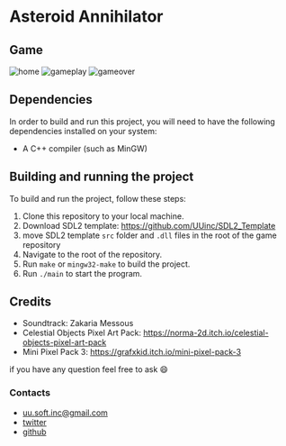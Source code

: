 # Asteroid Annihilator

## Game
![home](https://user-images.githubusercontent.com/63449913/211220618-e64d4005-4f91-457a-963b-b4165191b5bc.JPG)
![gameplay](https://user-images.githubusercontent.com/63449913/211220623-a7d8bd32-1670-4ee8-a7a9-47897d4140ab.JPG)
![gameover](https://user-images.githubusercontent.com/63449913/211220629-84ddc07f-17e3-4d2c-a56f-f7e87acf2b42.JPG)

## Dependencies

In order to build and run this project, you will need to have the following dependencies installed on your system:

-   A C++ compiler (such as MinGW)

## Building and running the project

To build and run the project, follow these steps:

1.  Clone this repository to your local machine.
2.  Download SDL2 template: https://github.com/UUinc/SDL2_Template
3.  move SDL2 template `src` folder and `.dll` files in the root of the game repository
4.  Navigate to the root of the repository.
5.  Run `make` or `mingw32-make` to build the project.
6.  Run `./main` to start the program.

## Credits

-   Soundtrack: Zakaria Messous
-   Celestial Objects Pixel Art Pack: https://norma-2d.itch.io/celestial-objects-pixel-art-pack
-   Mini Pixel Pack 3: https://grafxkid.itch.io/mini-pixel-pack-3

if you have any question feel free to ask :smile:

### Contacts

-   uu.soft.inc@gmail.com
-   [twitter](https://twitter.com/yahya_lz)
-   [github](https://github.com/UUinc)

